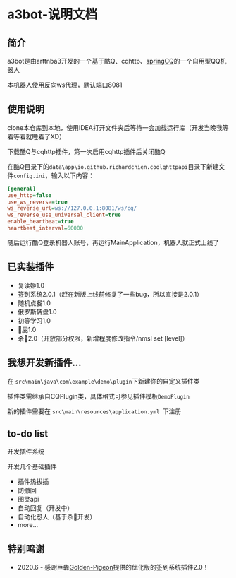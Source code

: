 # a3bot-说明文档
## 简介
a3bot是由arttnba3开发的一个基于酷Q、cqhttp、[springCQ](https://github.com/lz1998/Spring-CQ)的一个自用型QQ机器人

本机器人使用反向ws代理，默认端口8081

## 使用说明
clone本仓库到本地，使用IDEA打开文件夹后等待一会加载运行库（开发当晚我等着等着就睡着了XD）

下载酷Q与cqhttp插件，第一次启用cqhttp插件后关闭酷Q

在酷Q目录下的```data\app\io.github.richardchien.coolqhttpapi```目录下新建文件```config.ini```，输入以下内容：

```ini
[general]
use_http=false
use_ws_reverse=true
ws_reverse_url=ws://127.0.0.1:8081/ws/cq/
ws_reverse_use_universal_client=true
enable_heartbeat=true
heartbeat_interval=60000
```

随后运行酷Q登录机器人账号，再运行MainApplication，机器人就正式上线了

## 已实装插件
- 复读姬1.0
- 签到系统2.0.1（赶在新版上线前修复了一些bug，所以直接是2.0.1）
- 随机点餐1.0
- 俄罗斯转盘1.0
- 初等学习1.0
- 🌈屁1.0
- 杀🐎2.0（开放部分权限，新增程度修改指令/nmsl set [level]）

## 我想开发新插件...

在 ```src\main\java\com\example\demo\plugin```下新建你的自定义插件类

插件类需继承自CQPlugin类，具体格式可参见插件模板```DemoPlugin```

新的插件需要在 ```src\main\resources\application.yml ```下注册

## to-do list
开发插件系统

开发几个基础插件

- 插件热拔插
- 防撤回
- 图灵api
- 自动回复（开发中）
- 自动化怼人（基于杀🐎开发）
- more...

## 特别鸣谢

- 2020.6 - 感谢巨犇[Golden-Pigeon](https://github.com/Golden-Pigeon)提供的优化版的签到系统插件2.0！